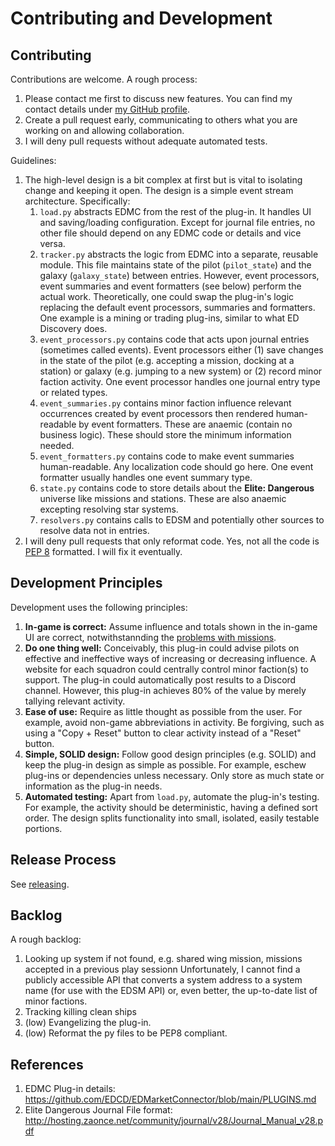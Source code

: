 # Contributing and Development

## Contributing

Contributions are welcome. A rough process:
1. Please contact me first to discuss new features. You can find my contact details under [my GitHub profile](https://github.com/anthonylangsworth).
2. Create a pull request early, communicating to others what you are working on and allowing collaboration.
3. I will deny pull requests without adequate automated tests.

Guidelines:
1. The high-level design is a bit complex at first but is vital to isolating change and keeping it open. The design is a simple event stream architecture. Specifically:
    1. `load.py` abstracts EDMC from the rest of the plug-in. It handles UI and saving/loading configuration. Except for journal file entries, no other file should depend on any EDMC code or details and vice versa.
    2. `tracker.py` abstracts the logic from EDMC into a separate, reusable module. This file maintains state of the pilot (`pilot_state`) and the galaxy (`galaxy_state`) between entries. However, event processors, event summaries and event formatters (see below) perform the actual work. Theoretically, one could swap the plug-in's logic replacing the default event processors, summaries and formatters. One example is a mining or trading plug-ins, similar to what ED Discovery does.
    3. `event_processors.py` contains code that acts upon journal entries (sometimes called events). Event processors either (1) save changes in the state of the pilot (e.g. accepting a mission, docking at a station) or galaxy (e.g. jumping to a new system) or (2) record minor faction activity. One event processor handles one journal entry type or related types.
    4. `event_summaries.py` contains minor faction influence relevant occurrences created by event processors then rendered human-readable by event formatters. These are anaemic (contain no business logic). These should store the minimum information needed.
    5. `event_formatters.py` contains code to make event summaries human-readable. Any localization code should go here. One event formatter usually handles one event summary type.
    6. `state.py` contains code to store details about the **Elite: Dangerous** universe like missions and stations. These are also anaemic excepting resolving star systems.
    7. `resolvers.py` contains calls to EDSM and potentially other sources to resolve data not in entries.
2. I will deny pull requests that only reformat code. Yes, not all the code is [PEP 8](https://www.python.org/dev/peps/pep-0008/) formatted. I will fix it eventually.

## Development Principles

Development uses the following principles:
1. **In-game is correct:** Assume influence and totals shown in the in-game UI are correct, notwithstannding the [problems with missions](missions.md).
2. **Do one thing well:** Conceivably, this plug-in could advise pilots on effective and ineffective ways of increasing or decreasing influence. A website for each squadron could centrally control minor faction(s) to support. The plug-in could automatically post results to a Discord channel. However, this plug-in achieves 80% of the value by merely tallying relevant activity. 
3. **Ease of use:** Require as little thought as possible from the user. For example, avoid non-game abbreviations in activity. Be forgiving, such as using a "Copy + Reset" button to clear activity instead of a "Reset" button. 
4. **Simple, SOLID design:** Follow good design principles (e.g. SOLID) and keep the plug-in design as simple as possible. For example, eschew plug-ins or dependencies unless necessary. Only store as much state or information as the plug-in needs.
5. **Automated testing:** Apart from `load.py`, automate the plug-in's testing. For example, the activity should be deterministic, having a defined sort order. The design splits functionality into small, isolated, easily testable portions.

## Release Process

See [releasing](releasing.md).

## Backlog

A rough backlog:
1. Looking up system if not found, e.g. shared wing mission, missions accepted in a previous play sessionn Unfortunately, I cannot find a publicly accessible API that converts a system address to a system name (for use with the EDSM API) or, even better, the up-to-date list of minor factions.
2. Tracking killing clean ships
3. (low) Evangelizing the plug-in.
4. (low) Reformat the py files to be PEP8 compliant.

## References

1. EDMC Plug-in details: https://github.com/EDCD/EDMarketConnector/blob/main/PLUGINS.md
2. Elite Dangerous Journal File format: http://hosting.zaonce.net/community/journal/v28/Journal_Manual_v28.pdf

